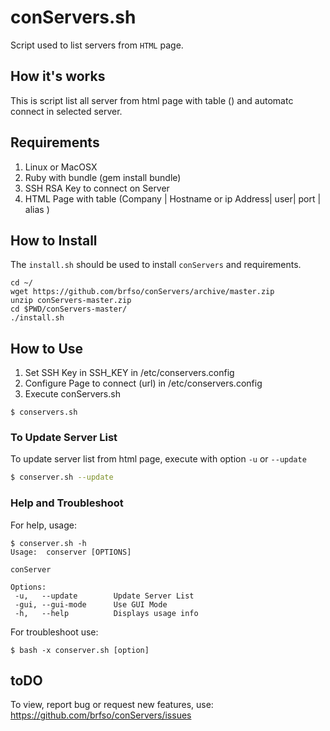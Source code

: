 # conServers.sh
Script used to list servers from `HTML` page.

## How it's works
This is script list all server from html page with table (<td>) and automatc connect in selected server.

## Requirements

1. Linux or MacOSX
2. Ruby with bundle (gem install bundle)
2. SSH RSA Key to connect on Server
3. HTML Page with table (Company | Hostname or ip Address| user| port | alias )
	
## How to Install
The `install.sh` should be used to install `conServers` and requirements. 
```
cd ~/
wget https://github.com/brfso/conServers/archive/master.zip
unzip conServers-master.zip
cd $PWD/conServers-master/
./install.sh
```
	
## How to Use

1. Set SSH Key in SSH_KEY in /etc/conservers.config
2. Configure Page to connect (url) in /etc/conservers.config
3. Execute conServers.sh

`$ conservers.sh`
		
### To Update Server List	
To update server list from html page, execute with option `-u` or `--update`

```bash
$ conserver.sh --update
```

### Help and Troubleshoot
For help, usage: 
```
$ conserver.sh -h
Usage:  conserver [OPTIONS]

conServer

Options:
 -u,   --update        Update Server List
 -gui, --gui-mode      Use GUI Mode
 -h,   --help          Displays usage info
```

For troubleshoot use:
```
$ bash -x conserver.sh [option]
```

## toDO
To view,  report bug or request new features, use: https://github.com/brfso/conServers/issues
